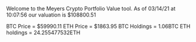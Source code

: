 Welcome to the Meyers Crypto Portfolio Value tool. 
As of 03/14/21 at 10:07:56 our valuation is $108800.51 

BTC Price = $59990.11
 ETH Price = $1863.95
BTC Holdings = 1.06BTC
 ETH holdings = 24.255477532ETH 
